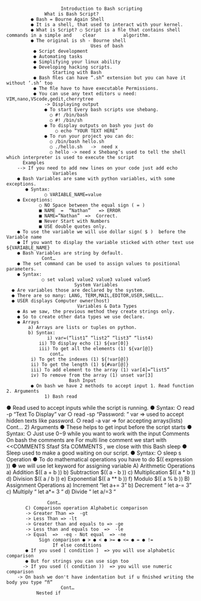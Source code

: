                         Introduction to Bash scripting
                  What is Bash Script?
             ● Bash = Bourne Again Shell 
             ● It is a shell, that used to interact with your kernel. 
             ● What is Script? ○ Script is a ﬁle that contains shell commands in a simple and    clear          algorithm. 
             ● The original is sh - Bourne shell
                                   Uses of bash
              ● Script development  
              ● Automating tasks 
              ● Simplifying your linux ability 
              ● Developing hacking scripts.
                     Starting with Bash
              ● Bash ﬁles can have “.sh” extension but you can have it without ‘.sh’ too 
              ● The ﬁle have to have executable Permissions.
              ● You can use any text editors u need: VIM,nano,VScode,gedit,cherrytree
                  -> Displaying output 
                  ● To start Every bash scripts use shebang. 
                    ○ #! /bin/bash 
                    ○ #! /bin/sh 
                  ● To display outputs on bash you just do 
                      ○ echo “YOUR TEXT HERE” 
                  ● To run your project you can do: 
                    ○ /bin/bash hello.sh 
                    ○ ./hello.sh   ->  need x 
                    ○ hello -> need x Shebang’s used to tell the shell which interpreter is used to execute the script
          Examples
        --> If you need to add new lines on your code just add echo
                     Variables
        ● Bash Variables are same with python variables, with some exceptions. 
           ● Syntax: 
                  ○ VARIABLE_NAME=value 
        ● Exceptions: 
                ○ NO Space between the equal sign ( = ) 
                ■ NAME  =  “Nathan”   => ERROR 
                ■ NAME=”Nathan”  =>  Correct. 
                ■ Never Start with Numbers 
                ■ USE double quotes only. 
        ● To use the variable we will use dollar sign( $ )  before the Variable name 
        ● If you want to display the variable sticked with other text use ${VARIABLE_NAME} 
        ● Bash Variables are string by default. 
                 Cont…
        ● The set command can be used to assign values to positional parameters.
        ● Syntax:
                 ○ set value1 value2 value3 value4 value5 
                             System Variables 
      ● Are variables those are declared by the system.
      ● There are so many: LANG, TERM,MAIL,EDITOR,USER,SHELL…. 
      ● USER displays Computer owner(host)
                              Variables & Data Types
        ● As we saw, the previous method they create strings only.  
        ● So to create other data types we use declare. 
        ● Arrays 
            a) Arrays are lists or tuples on python. 
            b) Syntax: 
                   i) var=(“list1” “list2” “list3” “list4) 
                ii) TO display echo (1) ${var[0]} 
                iii) To get all the elements (1) ${var[@]}
                    cont…
             i) To get the indexes (1) ${!var[@]} 
             ii) To get the length (1) ${#var[@]} 
             iii) To add element to the array (1) var[4]=”list5” 
             iv) To remove from the array (1) unset var[3]
                           Bash Input
             ● On bash we have 2 methods to accept input 1. Read function 2. Arguments
                  1) Bash read 
● Read used to accept inputs while the script is running. ● Syntax: ○ read -p “Text To Display” var ○ read -sp “Password: ” var  =>   used to accept hidden texts like password. ○ read -a var  =>   for accepting arrays(lists)
Cont…
                  2) Arguments
          ● These helps to get input before the script starts 
         ● Syntax: 
             ○ Just use $0-$9 while you want to work with the input
                  Comments
                On bash the comments are
            For multi line comment we start with <<COMMENTS Sfasf Sfa COMMENTS     , we close with this
                         Bash sleep
        ● Sleep used to make a good waiting on our script. 
             ● Syntax: ○ sleep <number>s
                            Operation
                ● To do mathematical operations you have to do $(( expression )) 
                ●  we will use let keyword for assigning variable 
            A) Arithmetic Operations 
                a) Addition $(( a + b )) 
                b) Subtraction $(( a - b )) 
                c) Multiplication $(( a * b )) 
                d) Division $(( a / b )) 
                e) Exponential $(( a ** b )) 
                f) Modulo $(( a % b )) 
            B) Assignment Operations 
             a) Increment  “let a+= 3” 
             b) Decrement  “ let a-= 3” 
             c) Multiply “ let a*= 3  “ 
             d) Divide  “ let  a/=3 “

                   Cont…
           C) Comparison operation Alphabetic comparison 
           -> Greater Than =>  -gt 
           -> Less Than => -lt 
           -> Greater than and equals to => -ge 
           -> Less than and equals too  =>  -le 
           -> Equal  =>  -eq - Not equal  => -ne
                Sign comparison ● > ● < ● >= ● <= ● = ● !=
                     If else conditions
           ● If you used [ condition ]  => you will use alphabetic comparison 
           ● But for strings you can use sign too
          -> If you used (( condition ))  => you will use numeric comparison
        -> On bash we don't have indentation but if u ﬁnished writing the body you type “ﬁ” 
                        Cont…
               Nested if      